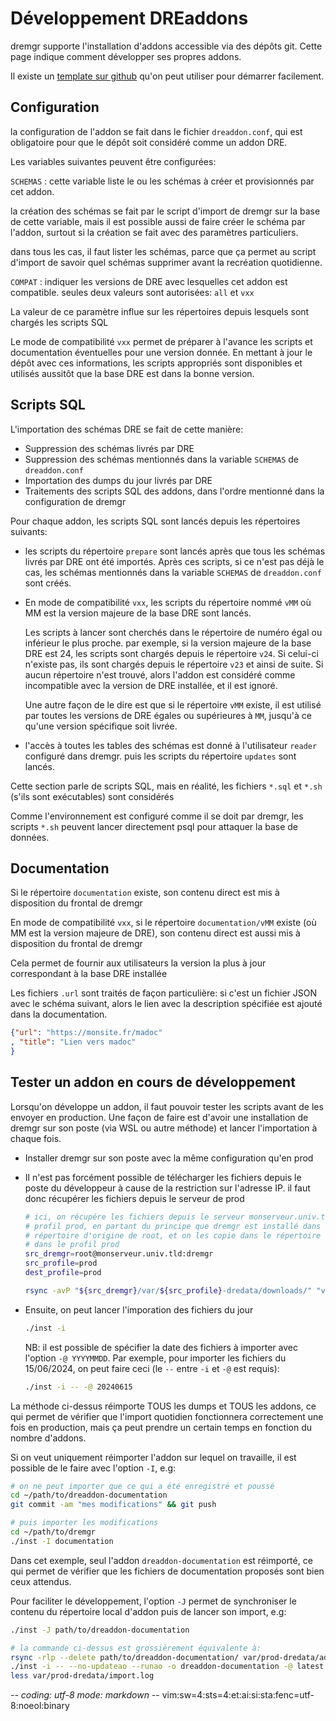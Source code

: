 # Développement DREaddons

dremgr supporte l'installation d'addons accessible via des dépôts git. Cette
page indique comment développer ses propres addons.

Il existe un [template sur github](https://github.com/PC-Scol/dreaddon-template)
qu'on peut utiliser pour démarrer facilement.

## Configuration

la configuration de l'addon se fait dans le fichier `dreaddon.conf`, qui est
obligatoire pour que le dépôt soit considéré comme un addon DRE.

Les variables suivantes peuvent être configurées:

`SCHEMAS`
: cette variable liste le ou les schémas à créer et provisionnés par cet addon.

  la création des schémas se fait par le script d'import de dremgr sur la base
  de cette variable, mais il est possible aussi de faire créer le schéma par
  l'addon, surtout si la création se fait avec des paramètres particuliers.

  dans tous les cas, il faut lister les schémas, parce que ça permet au script
  d'import de savoir quel schémas supprimer avant la recréation quotidienne.

`COMPAT`
: indiquer les versions de DRE avec lesquelles cet addon est compatible. seules
  deux valeurs sont autorisées: `all` et `vxx`

  La valeur de ce paramètre influe sur les répertoires depuis lesquels sont
  chargés les scripts SQL

  Le mode de compatibilité `vxx` permet de préparer à l'avance les scripts et
  documentation éventuelles pour une version donnée. En mettant à jour le dépôt
  avec ces informations, les scripts appropriés sont disponibles et utilisés
  aussitôt que la base DRE est dans la bonne version.

## Scripts SQL

L'importation des schémas DRE se fait de cette manière:

* Suppression des schémas livrés par DRE
* Suppression des schémas mentionnés dans la variable `SCHEMAS` de
  `dreaddon.conf`
* Importation des dumps du jour livrés par DRE
* Traitements des scripts SQL des addons, dans l'ordre mentionné dans la
  configuration de dremgr

Pour chaque addon, les scripts SQL sont lancés depuis les répertoires suivants:

* les scripts du répertoire `prepare` sont lancés après que tous les schémas
  livrés par DRE ont été importés. Après ces scripts, si ce n'est pas déjà le
  cas, les schémas mentionnés dans la variable `SCHEMAS` de `dreaddon.conf` sont
  créés.
* En mode de compatibilité `vxx`, les scripts du répertoire nommé `vMM` où MM
  est la version majeure de la base DRE sont lancés.

  Les scripts à lancer sont cherchés dans le répertoire de numéro égal ou
  inférieur le plus proche. par exemple, si la version majeure de la base DRE
  est 24, les scripts sont chargés depuis le répertoire `v24`. Si celui-ci
  n'existe pas, ils sont chargés depuis le répertoire `v23` et ainsi de suite.
  Si aucun répertoire n'est trouvé, alors l'addon est considéré comme
  incompatible avec la version de DRE installée, et il est ignoré.

  Une autre façon de le dire est que si le répertoire `vMM` existe, il est
  utilisé par toutes les versions de DRE égales ou supérieures à `MM`, jusqu'à
  ce qu'une version spécifique soit livrée.
* l'accès à toutes les tables des schémas est donné à l'utilisateur `reader`
  configuré dans dremgr. puis les scripts du répertoire `updates` sont lancés.

Cette section parle de scripts SQL, mais en réalité, les fichiers `*.sql` et
`*.sh` (s'ils sont exécutables) sont considérés

Comme l'environnement est configuré comme il se doit par dremgr, les scripts
`*.sh` peuvent lancer directement psql pour attaquer la base de données. 

## Documentation

Si le répertoire `documentation` existe, son contenu direct est mis à
disposition du frontal de dremgr

En mode de compatibilité `vxx`, si le répertoire `documentation/vMM` existe (où
MM est la version majeure de DRE), son contenu direct est aussi mis à
disposition du frontal de dremgr

Cela permet de fournir aux utilisateurs la version la plus à jour correspondant
à la base DRE installée

Les fichiers `.url` sont traités de façon particulière: si c'est un fichier JSON
avec le schéma suivant, alors le lien avec la description spécifiée est ajouté
dans la documentation.
~~~json
{"url": "https://monsite.fr/madoc"
, "title": "Lien vers madoc"
}
~~~

## Tester un addon en cours de développement

Lorsqu'on développe un addon, il faut pouvoir tester les scripts avant de les
envoyer en production. Une façon de faire est d'avoir une installation de dremgr
sur son poste (via WSL ou autre méthode) et lancer l'importation à chaque fois.

* Installer dremgr sur son poste avec la même configuration qu'en prod
* Il n'est pas forcément possible de télécharger les fichiers depuis le poste du
  développeur à cause de la restriction sur l'adresse IP. il faut donc récupérer
  les fichiers depuis le serveur de prod
  ~~~sh
  # ici, on récupére les fichiers depuis le serveur monserveur.univ.tld dans le
  # profil prod, en partant du principe que dremgr est installé dans le
  # répertoire d'origine de root, et on les copie dans le répertoire courant
  # dans le profil prod
  src_dremgr=root@monserveur.univ.tld:dremgr
  src_profile=prod
  dest_profile=prod

  rsync -avP "${src_dremgr}/var/${src_profile}-dredata/downloads/" "var/${dest_profile}-dredata/downloads/"
  ~~~
* Ensuite, on peut lancer l'imporation des fichiers du jour
  ~~~sh
  ./inst -i
  ~~~

  NB: il est possible de spécifier la date des fichiers à importer avec l'option
  `-@ YYYYMMDD`. Par exemple, pour importer les fichiers du 15/06/2024, on peut
  faire ceci (le `--` entre `-i` et `-@` est requis):
  ~~~sh
  ./inst -i -- -@ 20240615
  ~~~

La méthode ci-dessus réimporte TOUS les dumps et TOUS les addons, ce qui permet
de vérifier que l'import quotidien fonctionnera correctement une fois en
production, mais ça peut prendre un certain temps en fonction du nombre
d'addons.

Si on veut uniquement réimporter l'addon sur lequel on travaille, il est
possible de le faire avec l'option `-I`, e.g:
~~~sh
# on ne peut importer que ce qui a été enregistré et poussé
cd ~/path/to/dreaddon-documentation
git commit -am "mes modifications" && git push

# puis importer les modifications
cd ~/path/to/dremgr
./inst -I documentation
~~~
Dans cet exemple, seul l'addon `dreaddon-documentation` est réimporté, ce qui
permet de vérifier que les fichiers de documentation proposés sont bien ceux
attendus.

Pour faciliter le développement, l'option `-J` permet de synchroniser le contenu
du répertoire local d'addon puis de lancer son import, e.g:
~~~sh
./inst -J path/to/dreaddon-documentation

# la commande ci-dessus est grossièrement équivalente à:
rsync -rlp --delete path/to/dreaddon-documentation/ var/prod-dredata/addons/dreaddon-documentation/
./inst -i -- --no-updateao --runao -o dreaddon-documentation -@ latest
less var/prod-dredata/import.log
~~~

-*- coding: utf-8 mode: markdown -*- vim:sw=4:sts=4:et:ai:si:sta:fenc=utf-8:noeol:binary